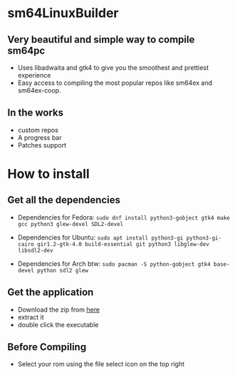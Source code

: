 # sm64LinuxBuilder
## Very beautiful and simple way to compile sm64pc
- Uses libadwaita and gtk4 to give you the smoothest and prettiest experience 
- Easy access to compiling the most popular repos like sm64ex and sm64ex-coop.

## In the works
- custom repos
- A progress bar
- Patches support


# How to install

## Get all the dependencies
- Dependencies for Fedora: `sudo dnf install python3-gobject gtk4 make gcc python3 glew-devel SDL2-devel`

- Dependencies for Ubuntu: `sudo apt install python3-gi python3-gi-cairo gir1.2-gtk-4.0 build-essential git python3 libglew-dev libsdl2-dev`

- Dependencies for Arch btw: `sudo pacman -S python-gobject gtk4 base-devel python sdl2 glew`

## Get the application

- Download the zip from [here](https://github.com/WryOpussum/sm64LinuxBuilder/releases/)
- extract it
- double click the executable

## Before Compiling

- Select your rom using the file select icon on the top right
